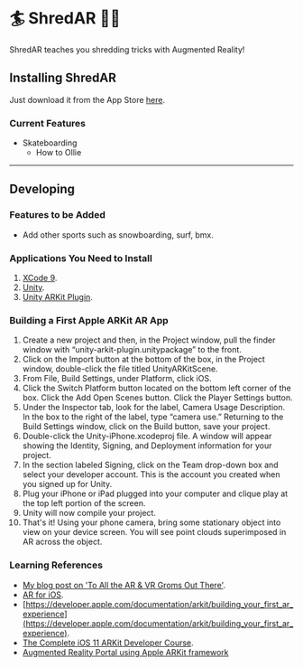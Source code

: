 # 🏄 ShredAR 🏄🏻

ShredAR teaches you shredding tricks with Augmented Reality!


## Installing ShredAR 

Just download it from the App Store [here]().

### Current Features

* Skateboarding
     - How to Ollie



-------

## Developing

### Features to be Added

* Add other sports such as snowboarding, surf, bmx.


### Applications You Need to Install

1. [XCode 9](http://adcdownload.apple.com/Developer_Tools/Xcode_9_beta_2/Release_Notes_for_Xcode_9_beta_2.pdf).
2. [Unity](https://unity3d.com/unity/beta/unity2017.1.0b5).
3. [Unity ARKit Plugin](https://assetstore.unity.com/packages/essentials/tutorial-projects/unity-arkit-plugin-92515).

### Building a First Apple ARKit AR App

1. Create a new project and then, in the Project window, pull the finder window with “unity-arkit-plugin.unitypackage” to the front.
2. Click on the Import button at the bottom of the box, in the Project window, double-click the file titled UnityARKitScene.
3. From File, Build Settings, under Platform, click iOS.
4. Click the Switch Platform button located on the bottom left corner of the box. Click the Add Open Scenes button. Click the Player Settings button.
5. Under the Inspector tab, look for the label, Camera Usage Description. In the box to the right of the label, type “camera use.” 
Returning to the Build Settings window, click on the Build button, save your project.
6. Double-click the Unity-iPhone.xcodeproj file. A window will appear showing the Identity, Signing, and Deployment information for your project.
7. In the section labeled Signing, click on the Team drop-down box and select your developer account. This is the account you created when you signed up for Unity.
8. Plug your iPhone or iPad plugged into your computer and clique play at the top left portion of the screen.
9. Unity will now compile your project.
10. That's it! Using your phone camera, bring some stationary object into view on your device screen. You will see point clouds superimposed in AR across the object. 

### Learning References

* [My blog post on 'To All the AR & VR Groms Out There'](http://bt3gl.github.io/to-all-the-ar-vr-groms-out-there.html).
* [AR for iOS](https://www.apple.com/ios/augmented-reality/).
* [https://developer.apple.com/documentation/arkit/building_your_first_ar_experience](https://developer.apple.com/documentation/arkit/building_your_first_ar_experience).
* [The Complete iOS 11 ARKit Developer Course](https://www.udemy.com/ios11augmentedrealitycourse/learn/v4/).
* [Augmented Reality Portal using Apple ARKit framework ](https://www.udemy.com/arkit-portal-learn-how-to-create-a-portal-using-arkit/learn/v4/overview)

